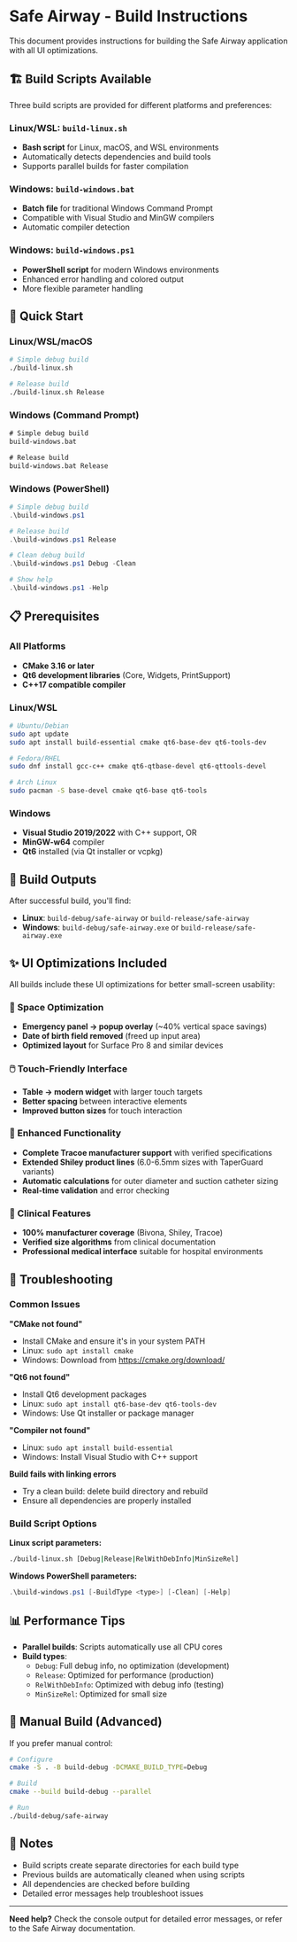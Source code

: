 # Safe Airway - Build Instructions

This document provides instructions for building the Safe Airway application with all UI optimizations.

## 🏗️ Build Scripts Available

Three build scripts are provided for different platforms and preferences:

### Linux/WSL: `build-linux.sh`
- **Bash script** for Linux, macOS, and WSL environments
- Automatically detects dependencies and build tools
- Supports parallel builds for faster compilation

### Windows: `build-windows.bat`
- **Batch file** for traditional Windows Command Prompt
- Compatible with Visual Studio and MinGW compilers
- Automatic compiler detection

### Windows: `build-windows.ps1`
- **PowerShell script** for modern Windows environments
- Enhanced error handling and colored output
- More flexible parameter handling

## 🚀 Quick Start

### Linux/WSL/macOS
```bash
# Simple debug build
./build-linux.sh

# Release build
./build-linux.sh Release
```

### Windows (Command Prompt)
```cmd
# Simple debug build
build-windows.bat

# Release build
build-windows.bat Release
```

### Windows (PowerShell)
```powershell
# Simple debug build
.\build-windows.ps1

# Release build
.\build-windows.ps1 Release

# Clean debug build
.\build-windows.ps1 Debug -Clean

# Show help
.\build-windows.ps1 -Help
```

## 📋 Prerequisites

### All Platforms
- **CMake 3.16 or later**
- **Qt6 development libraries** (Core, Widgets, PrintSupport)
- **C++17 compatible compiler**

### Linux/WSL
```bash
# Ubuntu/Debian
sudo apt update
sudo apt install build-essential cmake qt6-base-dev qt6-tools-dev

# Fedora/RHEL
sudo dnf install gcc-c++ cmake qt6-qtbase-devel qt6-qttools-devel

# Arch Linux
sudo pacman -S base-devel cmake qt6-base qt6-tools
```

### Windows
- **Visual Studio 2019/2022** with C++ support, OR
- **MinGW-w64** compiler
- **Qt6** installed (via Qt installer or vcpkg)

## 🎯 Build Outputs

After successful build, you'll find:
- **Linux**: `build-debug/safe-airway` or `build-release/safe-airway`
- **Windows**: `build-debug/safe-airway.exe` or `build-release/safe-airway.exe`

## ✨ UI Optimizations Included

All builds include these UI optimizations for better small-screen usability:

### 📱 Space Optimization
- **Emergency panel → popup overlay** (~40% vertical space savings)
- **Date of birth field removed** (freed up input area)
- **Optimized layout** for Surface Pro 8 and similar devices

### 🖱️ Touch-Friendly Interface
- **Table → modern widget** with larger touch targets
- **Better spacing** between interactive elements
- **Improved button sizes** for touch interaction

### 🧮 Enhanced Functionality
- **Complete Tracoe manufacturer support** with verified specifications
- **Extended Shiley product lines** (6.0-6.5mm sizes with TaperGuard variants)
- **Automatic calculations** for outer diameter and suction catheter sizing
- **Real-time validation** and error checking

### 🏥 Clinical Features
- **100% manufacturer coverage** (Bivona, Shiley, Tracoe)
- **Verified size algorithms** from clinical documentation
- **Professional medical interface** suitable for hospital environments

## 🐛 Troubleshooting

### Common Issues

**"CMake not found"**
- Install CMake and ensure it's in your system PATH
- Linux: `sudo apt install cmake`
- Windows: Download from https://cmake.org/download/

**"Qt6 not found"**
- Install Qt6 development packages
- Linux: `sudo apt install qt6-base-dev qt6-tools-dev`
- Windows: Use Qt installer or package manager

**"Compiler not found"**
- Linux: `sudo apt install build-essential`
- Windows: Install Visual Studio with C++ support

**Build fails with linking errors**
- Try a clean build: delete build directory and rebuild
- Ensure all dependencies are properly installed

### Build Script Options

**Linux script parameters:**
```bash
./build-linux.sh [Debug|Release|RelWithDebInfo|MinSizeRel]
```

**Windows PowerShell parameters:**
```powershell
.\build-windows.ps1 [-BuildType <type>] [-Clean] [-Help]
```

## 📊 Performance Tips

- **Parallel builds**: Scripts automatically use all CPU cores
- **Build types**:
  - `Debug`: Full debug info, no optimization (development)
  - `Release`: Optimized for performance (production)
  - `RelWithDebInfo`: Optimized with debug info (testing)
  - `MinSizeRel`: Optimized for small size

## 🔧 Manual Build (Advanced)

If you prefer manual control:

```bash
# Configure
cmake -S . -B build-debug -DCMAKE_BUILD_TYPE=Debug

# Build
cmake --build build-debug --parallel

# Run
./build-debug/safe-airway
```

## 📝 Notes

- Build scripts create separate directories for each build type
- Previous builds are automatically cleaned when using scripts
- All dependencies are checked before building
- Detailed error messages help troubleshoot issues

---

**Need help?** Check the console output for detailed error messages, or refer to the Safe Airway documentation.